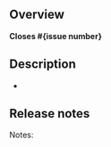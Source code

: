 ## Overview

<!--
What issue are you addressing? (for example, #1234)

If an issue doesn't exist for this pull request (PR) to address, please open one to allow for discussion before opening this PR.
(You can open a new issue at https://github.com/desktop/desktop/issues/new/choose)
-->
**Closes #{issue number}**

## Description

-

## Release notes

<!--
If this is related to a feature, bugfix or improvement, please add a summary of the change to assist with drafting the release notes when this pull request is merged.

Some examples:

  - Adds support for Python 3 in GitHub Desktop CLI for macOS users
  - Fixes problem with commit being reset when switching between History and Changes tabs
  - Fixes caret in co-author selector, which is hidden when dark theme is enabled
  - Improves status parsing performance when handling thousands of changed files

If you don't believe this change needs to be mentioned in the release notes, write "no-notes" to indicate this can be skipped.
-->

Notes:
